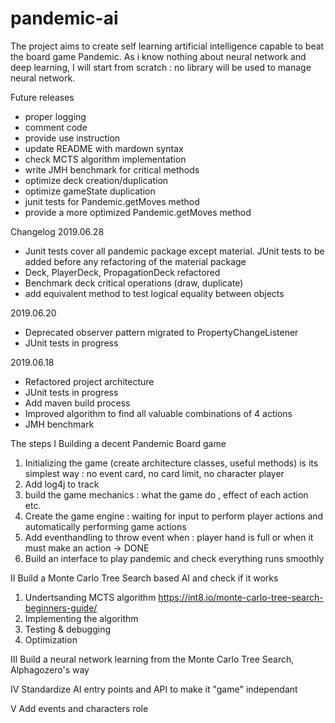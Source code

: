 # pandemic-ai
The project aims to create self learning artificial intelligence capable to beat the board game Pandemic.
As i know nothing about neural network and deep learning, I will start from scratch : no library will be used to manage neural network.

Future releases
- proper logging
- comment code
- provide use instruction
- update README with mardown syntax
- check MCTS algorithm implementation
- write JMH benchmark for critical methods
- optimize deck creation/duplication
- optimize gameState duplication
- junit tests for Pandemic.getMoves method
- provide a more optimized Pandemic.getMoves method

Changelog
2019.06.28
- Junit tests cover all pandemic package except material. JUnit tests to be added before any refactoring of the material package
- Deck, PlayerDeck, PropagationDeck refactored
- Benchmark deck critical operations (draw, duplicate)
- add equivalent method to test logical equality between objects

2019.06.20
 - Deprecated observer pattern migrated to PropertyChangeListener
 - JUnit tests in progress

2019.06.18
 - Refactored project architecture
 - JUnit tests in progress
 - Add maven build process
 - Improved algorithm to find all valuable combinations of 4 actions
 - JMH benchmark
 

The steps
I Building a decent Pandemic Board game
1. Initializing the game (create architecture classes, useful methods) is its simplest way : no event card, no card limit, no character player
2. Add log4j to track
3. build the game mechanics : what the game do , effect of each action etc.
4. Create the game engine : waiting for input to perform player actions and automatically performing game actions 
5. Add eventhandling to throw event when : player hand is full or when it must make an action -> DONE
6. Build an interface to play pandemic and check everything runs smoothly

II Build a Monte Carlo Tree Search based AI and check if it works
1. Undertsanding MCTS algorithm https://int8.io/monte-carlo-tree-search-beginners-guide/
2. Implementing the algorithm
3. Testing & debugging
4. Optimization

III Build a neural network learning from the Monte Carlo Tree Search, Alphagozero's way

IV Standardize AI entry points and API to make it "game" independant

V Add events and characters role

